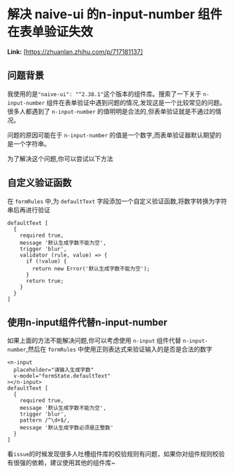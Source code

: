 # 解决 naive-ui 的n-input-number 组件在表单验证失效



 **Link:** [https://zhuanlan.zhihu.com/p/717181137]

## 问题背景  

我使用的是`"naive-ui": "^2.38.1"`这个版本的组件库。搜索了一下关于 `n-input-number` 组件在表单验证中遇到问题的情况,发现这是一个比较常见的问题。很多人都遇到了 `n-input-number` 的值明明是合法的,但表单验证就是不通过的情况。

问题的原因可能在于 `n-input-number` 的值是一个数字,而表单验证器默认期望的是一个字符串。

为了解决这个问题,你可以尝试以下方法

## 自定义验证函数  

在 `formRules` 中,为 `defaultText` 字段添加一个自定义验证函数,将数字转换为字符串后再进行验证

```
defaultText [
  {
    required true,
    message '默认生成字数不能为空',
    trigger 'blur',
    validator (rule, value) => {
      if (!value) {
        return new Error('默认生成字数不能为空');
      }
      return true;
    }
  }
]

```
## 使用n-input组件代替n-input-number  

如果上面的方法不能解决问题,你可以考虑使用 `n-input` 组件代替 `n-input-number`,然后在 `formRules` 中使用正则表达式来验证输入的是否是合法的数字

```
<n-input 
  placeholder="请输入生成字数" 
  v-model="formState.defaultText"
></n-input>
defaultText [
  {
    required true,
    message '默认生成字数不能为空',
    trigger 'blur',
    pattern /^\d+$/,
    message '默认生成字数必须是正整数'
  }
]

```

看`issue`的时候发现很多人吐槽组件库的校验规则有问题，如果你对组件规则校验有很强的依赖，建议使用其他的组件库~

